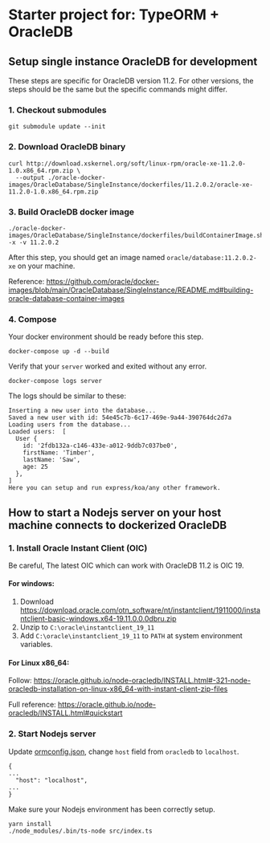 # Starter project for: TypeORM + OracleDB

## Setup single instance OracleDB for development

These steps are specific for OracleDB version 11.2. For other versions, the steps should be the same but the specific
commands might differ.

### 1. Checkout submodules

```shell
git submodule update --init
```

### 2. Download OracleDB binary

```shell
curl http://download.xskernel.org/soft/linux-rpm/oracle-xe-11.2.0-1.0.x86_64.rpm.zip \
  --output ./oracle-docker-images/OracleDatabase/SingleInstance/dockerfiles/11.2.0.2/oracle-xe-11.2.0-1.0.x86_64.rpm.zip
```

### 3. Build OracleDB docker image

```shell
./oracle-docker-images/OracleDatabase/SingleInstance/dockerfiles/buildContainerImage.sh -x -v 11.2.0.2
```

After this step, you should get an image named `oracle/database:11.2.0.2-xe` on your machine.

Reference: https://github.com/oracle/docker-images/blob/main/OracleDatabase/SingleInstance/README.md#building-oracle-database-container-images

### 4. Compose

Your docker environment should be ready before this step.

```shell
docker-compose up -d --build
```

Verify that your `server` worked and exited without any error.

```shell
docker-compose logs server
```

The logs should be similar to these:

```shell
Inserting a new user into the database...
Saved a new user with id: 54e45c7b-6c17-469e-9a44-390764dc2d7a
Loading users from the database...
Loaded users:  [
  User {
    id: '2fdb132a-c146-433e-a012-9ddb7c037be0',
    firstName: 'Timber',
    lastName: 'Saw',
    age: 25
  },
]
Here you can setup and run express/koa/any other framework.
```

## How to start a Nodejs server on your host machine connects to dockerized OracleDB

### 1. Install Oracle Instant Client (OIC)

Be careful, The latest OIC which can work with OracleDB 11.2 is OIC 19.

#### For windows:

1. Download https://download.oracle.com/otn_software/nt/instantclient/1911000/instantclient-basic-windows.x64-19.11.0.0.0dbru.zip
2. Unzip to `C:\oracle\instantclient_19_11`
3. Add `C:\oracle\instantclient_19_11` to `PATH` at system environment variables.

#### For Linux x86_64:

Follow: https://oracle.github.io/node-oracledb/INSTALL.html#-321-node-oracledb-installation-on-linux-x86_64-with-instant-client-zip-files

Full reference: https://oracle.github.io/node-oracledb/INSTALL.html#quickstart

### 2. Start Nodejs server

Update [ormconfig.json](./ormconfig.json#L3), change `host` field from `oracledb` to `localhost`.

```
{
...
  "host": "localhost",
...
}
```

Make sure your Nodejs environment has been correctly setup.

```shell
yarn install
./node_modules/.bin/ts-node src/index.ts
```
